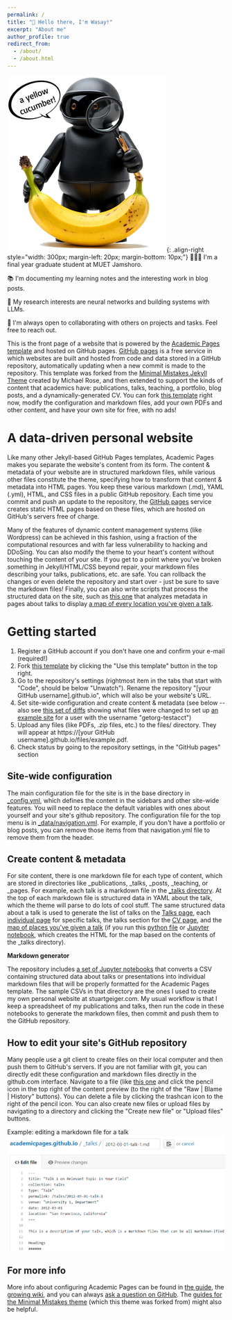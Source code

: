 ```yaml
---
permalink: /
title: "👋 Hello there, I'm Wasay!"
excerpt: "About me"
author_profile: true
redirect_from: 
  - /about/
  - /about.html
---
```




![Illustration of combining vision and language modalities](/images/rsz_1banana.png){: .align-right style="width: 300px; margin-left: 20px; margin-bottom: 10px;"}
👨🏻‍💻 I'm a final year graduate student at MUET Jamshoro.

📚 I'm documenting my learning notes and the interesting work in blog posts.

🔬 My research interests are neural networks and building systems with LLMs.

🤝 I'm always open to collaborating with others on projects and tasks. Feel free to reach out.


This is the front page of a website that is powered by the [Academic Pages template](https://github.com/academicpages/academicpages.github.io) and hosted on GitHub pages. [GitHub pages](https://pages.github.com) is a free service in which websites are built and hosted from code and data stored in a GitHub repository, automatically updating when a new commit is made to the repository. This template was forked from the [Minimal Mistakes Jekyll Theme](https://mmistakes.github.io/minimal-mistakes/) created by Michael Rose, and then extended to support the kinds of content that academics have: publications, talks, teaching, a portfolio, blog posts, and a dynamically-generated CV. You can fork [this template](https://github.com/academicpages/academicpages.github.io) right now, modify the configuration and markdown files, add your own PDFs and other content, and have your own site for free, with no ads!

A data-driven personal website
======
Like many other Jekyll-based GitHub Pages templates, Academic Pages makes you separate the website's content from its form. The content & metadata of your website are in structured markdown files, while various other files constitute the theme, specifying how to transform that content & metadata into HTML pages. You keep these various markdown (.md), YAML (.yml), HTML, and CSS files in a public GitHub repository. Each time you commit and push an update to the repository, the [GitHub pages](https://pages.github.com/) service creates static HTML pages based on these files, which are hosted on GitHub's servers free of charge.

Many of the features of dynamic content management systems (like Wordpress) can be achieved in this fashion, using a fraction of the computational resources and with far less vulnerability to hacking and DDoSing. You can also modify the theme to your heart's content without touching the content of your site. If you get to a point where you've broken something in Jekyll/HTML/CSS beyond repair, your markdown files describing your talks, publications, etc. are safe. You can rollback the changes or even delete the repository and start over - just be sure to save the markdown files! Finally, you can also write scripts that process the structured data on the site, such as [this one](https://github.com/academicpages/academicpages.github.io/blob/master/talkmap.ipynb) that analyzes metadata in pages about talks to display [a map of every location you've given a talk](https://academicpages.github.io/talkmap.html).

Getting started
======
1. Register a GitHub account if you don't have one and confirm your e-mail (required!)
1. Fork [this template](https://github.com/academicpages/academicpages.github.io) by clicking the "Use this template" button in the top right. 
1. Go to the repository's settings (rightmost item in the tabs that start with "Code", should be below "Unwatch"). Rename the repository "[your GitHub username].github.io", which will also be your website's URL.
1. Set site-wide configuration and create content & metadata (see below -- also see [this set of diffs](http://archive.is/3TPas) showing what files were changed to set up [an example site](https://getorg-testacct.github.io) for a user with the username "getorg-testacct")
1. Upload any files (like PDFs, .zip files, etc.) to the files/ directory. They will appear at https://[your GitHub username].github.io/files/example.pdf.  
1. Check status by going to the repository settings, in the "GitHub pages" section

Site-wide configuration
------
The main configuration file for the site is in the base directory in [_config.yml](https://github.com/academicpages/academicpages.github.io/blob/master/_config.yml), which defines the content in the sidebars and other site-wide features. You will need to replace the default variables with ones about yourself and your site's github repository. The configuration file for the top menu is in [_data/navigation.yml](https://github.com/academicpages/academicpages.github.io/blob/master/_data/navigation.yml). For example, if you don't have a portfolio or blog posts, you can remove those items from that navigation.yml file to remove them from the header. 

Create content & metadata
------
For site content, there is one markdown file for each type of content, which are stored in directories like _publications, _talks, _posts, _teaching, or _pages. For example, each talk is a markdown file in the [_talks directory](https://github.com/academicpages/academicpages.github.io/tree/master/_talks). At the top of each markdown file is structured data in YAML about the talk, which the theme will parse to do lots of cool stuff. The same structured data about a talk is used to generate the list of talks on the [Talks page](https://academicpages.github.io/talks), each [individual page](https://academicpages.github.io/talks/2012-03-01-talk-1) for specific talks, the talks section for the [CV page](https://academicpages.github.io/cv), and the [map of places you've given a talk](https://academicpages.github.io/talkmap.html) (if you run this [python file](https://github.com/academicpages/academicpages.github.io/blob/master/talkmap.py) or [Jupyter notebook](https://github.com/academicpages/academicpages.github.io/blob/master/talkmap.ipynb), which creates the HTML for the map based on the contents of the _talks directory).

**Markdown generator**

The repository includes [a set of Jupyter notebooks](https://github.com/academicpages/academicpages.github.io/tree/master/markdown_generator
) that converts a CSV containing structured data about talks or presentations into individual markdown files that will be properly formatted for the Academic Pages template. The sample CSVs in that directory are the ones I used to create my own personal website at stuartgeiger.com. My usual workflow is that I keep a spreadsheet of my publications and talks, then run the code in these notebooks to generate the markdown files, then commit and push them to the GitHub repository.

How to edit your site's GitHub repository
------
Many people use a git client to create files on their local computer and then push them to GitHub's servers. If you are not familiar with git, you can directly edit these configuration and markdown files directly in the github.com interface. Navigate to a file (like [this one](https://github.com/academicpages/academicpages.github.io/blob/master/_talks/2012-03-01-talk-1.md) and click the pencil icon in the top right of the content preview (to the right of the "Raw | Blame | History" buttons). You can delete a file by clicking the trashcan icon to the right of the pencil icon. You can also create new files or upload files by navigating to a directory and clicking the "Create new file" or "Upload files" buttons. 

Example: editing a markdown file for a talk
![Editing a markdown file for a talk](/images/editing-talk.png)

For more info
------
More info about configuring Academic Pages can be found in [the guide](https://academicpages.github.io/markdown/), the [growing wiki](https://github.com/academicpages/academicpages.github.io/wiki), and you can always [ask a question on GitHub](https://github.com/academicpages/academicpages.github.io/discussions). The [guides for the Minimal Mistakes theme](https://mmistakes.github.io/minimal-mistakes/docs/configuration/) (which this theme was forked from) might also be helpful.
